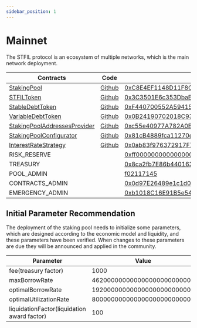 ```yaml
---
sidebar_position: 1
---
```


# Mainnet

The STFIL protocol is an ecosystem of multiple networks, which is the main network deployment.

| Contracts                                                                          | Code                                                                                                                       | Address                                                                                                                 | ABI                                                         |
| ---------------------------------------------------------------------------------- | -------------------------------------------------------------------------------------------------------------------------- |-------------------------------------------------------------------------------------------------------------------------| ----------------------------------------------------------- |
| [StakingPool](../smart_contracts/staking_pool)                                     | [Github](https://github.com/stfil-io/protocol/blob/main/contracts/protocol/stakingpool/StakingPool.sol)                    | [0xC8E4EF1148D11F8C557f677eE3C73901CD796Bf6](https://filfox.info/en/address/0xC8E4EF1148D11F8C557f677eE3C73901CD796Bf6) | [ABI](../abi/mainnet/StakingPool_ABI.json)                  |
| [STFILToken](../smart_contracts/stfil_tokens)                                      | [Github](https://github.com/stfil-io/protocol/blob/main/contracts/protocol/tokenization/STFILToken.sol)                    | [0x3C3501E6c353DbaEDDFA90376975Ce7aCe4Ac7a8](https://filfox.info/en/address/0x3C3501E6c353DbaEDDFA90376975Ce7aCe4Ac7a8) | [ABI](../abi/mainnet/STFILToken_ABI.json)                   |
| [StableDebtToken](../smart_contracts/debt_tokens)                                  | [Github](https://github.com/stfil-io/protocol/blob/main/contracts/protocol/tokenization/StableDebtToken.sol)               | [0xF440700552A59415d3D14Cf9382C48C86cda8F31](https://filfox.info/en/address/0xF440700552A59415d3D14Cf9382C48C86cda8F31) | [ABI](../abi/mainnet/StableDebtToken_ABI.json)              |
| [VariableDebtToken](../smart_contracts/debt_tokens)                                | [Github](https://github.com/stfil-io/protocol/blob/main/contracts/protocol/tokenization/VariableDebtToken.sol)             | [0x0B24190702018C93E09A55F958D6485Ae31b62A1](https://filfox.info/en/address/0x0B24190702018C93E09A55F958D6485Ae31b62A1) | [ABI](../abi/mainnet/VariableDebtToken_ABI.json)            |
| [StakingPoolAddressesProvider](../smart_contracts/staking_pool_addresses_provider) | [Github](https://github.com/stfil-io/protocol/blob/main/contracts/protocol/configuration/StakingPoolAddressesProvider.sol) | [0xc55e40977A782A0EA221812b9F01203effAC71a1](https://filfox.info/en/address/0xc55e40977A782A0EA221812b9F01203effAC71a1) | [ABI](../abi/mainnet/StakingPoolAddressesProvider_ABI.json) |
| [StakingPoolConfigurator](../smart_contracts/staking_pool_configurator)            | [Github](https://github.com/stfil-io/protocol/blob/main/contracts/protocol/configuration/StakingPoolConfigurator.sol)      | [0x81cB4889fca11270eBb026F5c24fd65B1D5C22df](https://filfox.info/en/address/0x81cB4889fca11270eBb026F5c24fd65B1D5C22df) | [ABI](../abi/mainnet/StakingPoolConfigurator_ABI.json)      |
| [InterestRateStrategy](../smart_contracts/interest_rate_strategy)                  | [Github](https://github.com/stfil-io/protocol/blob/main/contracts/protocol/configuration/InterestRateStrategy.sol)         | [0x0ab83f976372917F71CD4dCe2f6cC60080EcAa07](https://filfox.info/en/address/0x0ab83f976372917F71CD4dCe2f6cC60080EcAa07) | [ABI](../abi/mainnet/InterestRateStrategy_ABI.json)         |
| RISK_RESERVE                                                                       |                                                                                                                            | [0xff00000000000000000000000000000000000063](https://filfox.info/en/address/0xff00000000000000000000000000000000000063) |                                                             |
| TREASURY                                                                           |                                                                                                                            | [0x8ca2fb7E86b440163666DC32186E1Dc0b74a505b](https://filfox.info/en/address/0x8ca2fb7E86b440163666DC32186E1Dc0b74a505b) |                                                             |
| POOL_ADMIN                                                                         |                                                                                                                            | [f02117145](https://filfox.info/en/address/f02117145)                                                                   |                                                             |
| CONTRACTS_ADMIN                                                                    |                                                                                                                            | [0x0d97E26489e1c1d0f799552F38C65F4a86288302](https://filfox.info/en/address/0x0d97E26489e1c1d0f799552F38C65F4a86288302) |                                                             |
| EMERGENCY_ADMIN                                                                    |                                                                                                                            | [0xb1018C16E91B5e546e647b0B252Bf1569e50A617](https://filfox.info/en/address/0xb1018C16E91B5e546e647b0B252Bf1569e50A617) |                                                             |

## Initial Parameter Recommendation

The deployment of the staking pool needs to initialize some parameters, which are designed according to the economic model and liquidity, and these parameters have been verified. When changes to these parameters are due they will be announced and applied in the community.

| Parameter                                   | Value                       |
|---------------------------------------------|-----------------------------|
| fee(treasury factor)                        | 1000                        |
| maxBorrowRate                               | 462000000000000000000000000 |
| optimalBorrowRate                           | 192000000000000000000000000 |
| optimalUtilizationRate                      | 800000000000000000000000000 |
| liquidationFactor(liquidation award factor) | 100                         |
